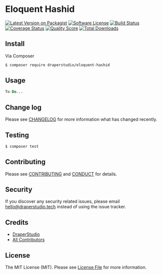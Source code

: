 # Eloquent Hashid

[![Latest Version on Packagist][ico-version]][link-packagist]
[![Software License][ico-license]](LICENSE.md)
[![Build Status][ico-travis]][link-travis]
[![Coverage Status][ico-scrutinizer]][link-scrutinizer]
[![Quality Score][ico-code-quality]][link-code-quality]
[![Total Downloads][ico-downloads]][link-downloads]

## Install

Via Composer

``` bash
$ composer require draperstudio/eloquent-hashid
```

## Usage

``` php
To-Do...
```

## Change log

Please see [CHANGELOG](CHANGELOG.md) for more information what has changed recently.

## Testing

``` bash
$ composer test
```

## Contributing

Please see [CONTRIBUTING](.github/CONTRIBUTING.md) and [CONDUCT](CONDUCT.md) for details.

## Security

If you discover any security related issues, please email hello@draperstudio.tech instead of using the issue tracker.

## Credits

- [DraperStudio][link-author]
- [All Contributors][link-contributors]

## License

The MIT License (MIT). Please see [License File](LICENSE.md) for more information.

[ico-version]: https://img.shields.io/packagist/v/DraperStudio/eloquent-hashid.svg?style=flat-square
[ico-license]: https://img.shields.io/badge/license-MIT-brightgreen.svg?style=flat-square
[ico-travis]: https://img.shields.io/travis/DraperStudio/Eloquent-Hashid/master.svg?style=flat-square
[ico-scrutinizer]: https://img.shields.io/scrutinizer/coverage/g/DraperStudio/eloquent-hashid.svg?style=flat-square
[ico-code-quality]: https://img.shields.io/scrutinizer/g/DraperStudio/eloquent-hashid.svg?style=flat-square
[ico-downloads]: https://img.shields.io/packagist/dt/DraperStudio/eloquent-hashid.svg?style=flat-square

[link-packagist]: https://packagist.org/packages/DraperStudio/eloquent-hashid
[link-travis]: https://travis-ci.org/DraperStudio/Eloquent-Hashid
[link-scrutinizer]: https://scrutinizer-ci.com/g/DraperStudio/eloquent-hashid/code-structure
[link-code-quality]: https://scrutinizer-ci.com/g/DraperStudio/eloquent-hashid
[link-downloads]: https://packagist.org/packages/DraperStudio/eloquent-hashid
[link-author]: https://github.com/DraperStudio
[link-contributors]: ../../contributors
